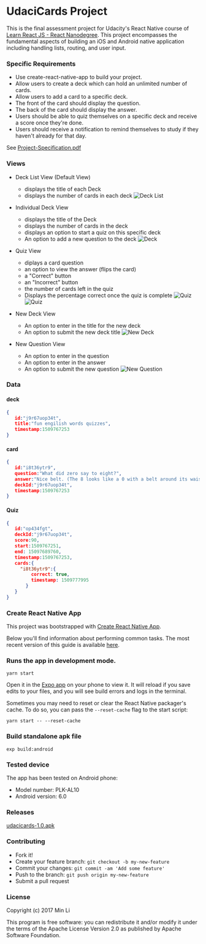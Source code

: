 # UdaciCards Project

This is the final assessment project for Udacity's React Native course of [Learn React JS - React Nanodegree](https://www.udacity.com/course/react-nanodegree--nd019). This project encompasses the fundamental aspects of building an iOS and Android native application including handling lists, routing, and user input.

### Specific Requirements
- Use create-react-native-app to build your project.
- Allow users to create a deck which can hold an unlimited number of cards.
- Allow users to add a card to a specific deck.
- The front of the card should display the question.
- The back of the card should display the answer.
- Users should be able to quiz themselves on a specific deck and receive a score once they're done.
- Users should receive a notification to remind themselves to study if they haven't already for that day.

See [Project-Specification.pdf](./requirements/Project-Specification.pdf)

### Views
* Deck List View (Default View)
  - displays the title of each Deck
  - displays the number of cards in each deck
![Deck List](./requirements/deck-list-view.png)

* Individual Deck View
  - displays the title of the Deck
  - displays the number of cards in the deck
  - displays an option to start a quiz on this specific deck
  - An option to add a new question to the deck
![Deck](./requirements/deck-view.png)

* Quiz View
  - diplays a card question
  - an option to view the answer (flips the card)
  - a "Correct" button
  - an "Incorrect" button
  - the number of cards left in the quiz
  - Displays the percentage correct once the quiz is complete
![Quiz](./requirements/quiz-view.png)
![Quiz](./requirements/quiz-view-2.png)

* New Deck View
  - An option to enter in the title for the new deck
  - An option to submit the new deck title
![New Deck](./requirements/new-deck-view.png)

* New Question View
  - An option to enter in the question
  - An option to enter in the answer
  - An option to submit the new question
![New Question](./requirements/new-question-view.png)

### Data

#### deck
```json
{
   id:"j9r67uop34t",
   title:"fun engilish words quizzes",
   timestamp:1509767253
}
```

#### card
```json
{
   id:"i8t36ytr9",
   question:"What did zero say to eight?",
   answer:"Nice belt. (The 8 looks like a 0 with a belt around its waist.)",
   deckId:"j9r67uop34t",
   timestamp:1509767253
}
```


#### Quiz
```json
{
   id:"op434fgt",
   deckId:"j9r67uop34t",
   score:90,
   start:1509767251,
   end: 15097689760,
   timestamp:1509767253,
   cards:{
     "i8t36ytr9":{
         correct: true,
         timestamp: 1509777995
       }
   }
}
```

### Create React Native App
This project was bootstrapped with [Create React Native App](https://github.com/react-community/create-react-native-app).

Below you'll find information about performing common tasks. The most recent version of this guide is available [here](https://github.com/react-community/create-react-native-app/blob/master/react-native-scripts/template/README.md).

### Runs the app in development mode.
```
yarn start
```

Open it in the [Expo app](https://expo.io) on your phone to view it. It will reload if you save edits to your files, and you will see build errors and logs in the terminal.

Sometimes you may need to reset or clear the React Native packager's cache. To do so, you can pass the `--reset-cache` flag to the start script:

```
yarn start -- --reset-cache
```

### Build standalone apk file
```
exp build:android
```

### Tested device
The app has been tested on Android phone:
- Model number: PLK-AL10
- Android version: 6.0

### Releases
[udacicards-1.0.apk](./release/udacicards-1.0.apk)

### Contributing

* Fork it!
* Create your feature branch: `git checkout -b my-new-feature`
* Commit your changes: `git commit -am 'Add some feature'`
* Push to the branch: `git push origin my-new-feature`
* Submit a pull request


### License

Copyright (c) 2017 Min Li

This program is free software: you can redistribute it and/or modify it under the terms of the Apache License Version 2.0 as published by Apache Software Foundation.
